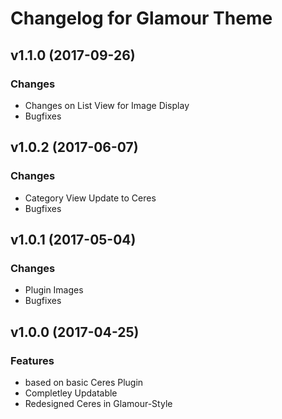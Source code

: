 # Changelog for Glamour Theme

## v1.1.0 (2017-09-26)

### Changes

- Changes on List View for Image Display
- Bugfixes

## v1.0.2 (2017-06-07)

### Changes

- Category View Update to Ceres
- Bugfixes

## v1.0.1 (2017-05-04)

### Changes

- Plugin Images
- Bugfixes

## v1.0.0 (2017-04-25)

### Features

- based on basic Ceres Plugin
- Completley Updatable
- Redesigned Ceres in Glamour-Style